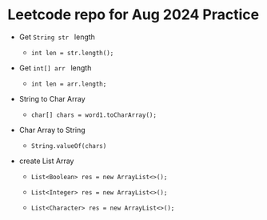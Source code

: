 # Leetcode repo for Aug 2024 Practice
* Get ```String str ``` length
  *     int len = str.length();
* Get ```int[] arr ``` length
  *     int len = arr.length;
* String to Char Array
  *     char[] chars = word1.toCharArray();
* Char Array to String
  *     String.valueOf(chars)
* create List Array
  *     List<Boolean> res = new ArrayList<>();
  *     List<Integer> res = new ArrayList<>();
  *     List<Character> res = new ArrayList<>();

